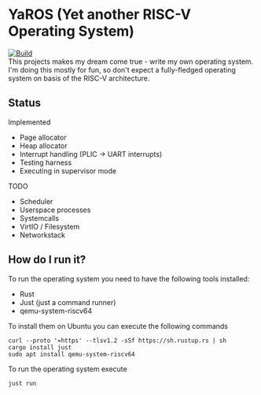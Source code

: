 # YaROS (Yet another RISC-V Operating System)
[![Build](https://github.com/hieronymusma/yaros/actions/workflows/build.yml/badge.svg)](https://github.com/hieronymusma/yaros/actions/workflows/build.yml)  
This projects makes my dream come true - write my own operating system. I'm doing this mostly for fun, so don't expect a fully-fledged operating system on basis of the RISC-V architecture.
## Status
Implemented
* Page allocator
* Heap allocator
* Interrupt handling (PLIC -> UART interrupts)
* Testing harness
* Executing in supervisor mode  

TODO
* Scheduler
* Userspace processes
* Systemcalls
* VirtIO / Filesystem
* Networkstack

## How do I run it?
To run the operating system you need to have the following tools installed:
* Rust
* Just (just a command runner)
* qemu-system-riscv64  

To install them on Ubuntu you can execute the following commands
```
curl --proto '=https' --tlsv1.2 -sSf https://sh.rustup.rs | sh
cargo install just
sudo apt install qemu-system-riscv64
```
To run the operating system execute
```
just run
```

